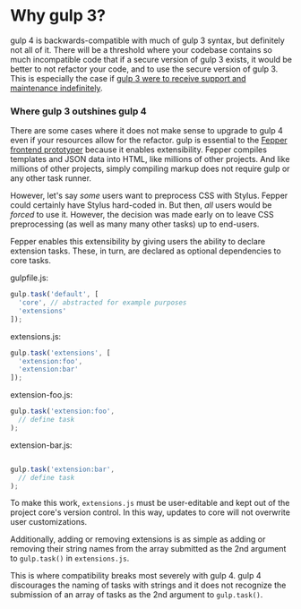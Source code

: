 # Why gulp 3?

gulp 4 is backwards-compatible with much of gulp 3 syntax, but definitely not 
all of it. There will be a threshold where your codebase contains so much 
incompatible code that if a secure version of gulp 3 exists, it would be better 
to not refactor your code, and to use the secure version of gulp 3. This is 
especially the case if 
[gulp 3 were to receive support and maintenance indefinitely](https://github.com/electric-eloquence/gulp#readme).

### Where gulp 3 outshines gulp 4

There are some cases where it does not make sense to upgrade to gulp 4 even if 
your resources allow for the refactor. gulp is essential to the 
[Fepper frontend prototyper](http://fepper.io) because it enables extensibility. 
Fepper compiles templates and JSON data into HTML, like millions of other 
projects. And like millions of other projects, simply compiling markup does not 
require gulp or any other task runner.

However, let's say _some_ users want to preprocess CSS with Stylus. Fepper could 
certainly have Stylus hard-coded in. But then, _all_ users would be _forced_ to 
use it. However, the decision was made early on to leave CSS preprocessing (as 
well as many many other tasks) up to end-users.

Fepper enables this extensibility by giving users the ability to declare 
extension tasks. These, in turn, are declared as optional dependencies to 
core tasks.

gulpfile.js:

```javascript
gulp.task('default', [
  'core', // abstracted for example purposes
  'extensions'
]);
```

extensions.js:

```javascript
gulp.task('extensions', [
  'extension:foo',
  'extension:bar'
]);
```

extension-foo.js:

```javascript
gulp.task('extension:foo',
  // define task
);
```

extension-bar.js:

```javascript

gulp.task('extension:bar',
  // define task
);
```

To make this work, `extensions.js` must be user-editable and kept out of the 
project core's version control. In this way, updates to core will not overwrite 
user customizations.

Additionally, adding or removing extensions is as simple as adding or removing 
their string names from the array submitted as the 2nd argument to `gulp.task()` 
in `extensions.js`.

This is where compatibility breaks most severely with gulp 4. gulp 4 discourages 
the naming of tasks with strings and it does not recognize the submission of an 
array of tasks as the 2nd argument to `gulp.task()`.
